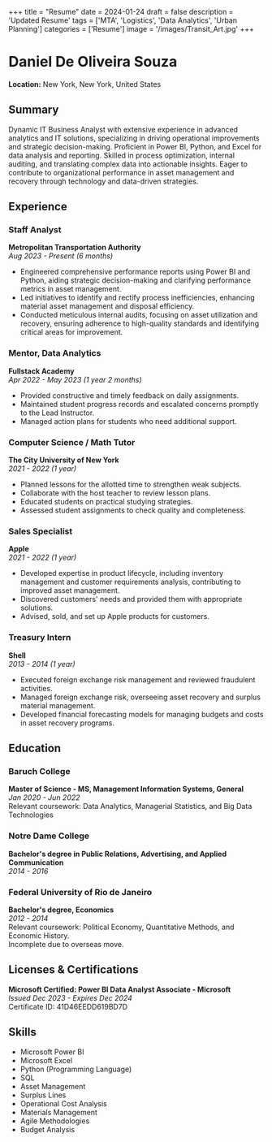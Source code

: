 +++
title = "Resume"
date = 2024-01-24
draft = false
description = 'Updated Resume'
tags = ['MTA', 'Logistics', 'Data Analytics', 'Urban Planning']
categories = ['Resume']
image = '/images/Transit_Art.jpg'
+++
# Daniel De Oliveira Souza
**Location:** New York, New York, United States

## Summary
Dynamic IT Business Analyst with extensive experience in advanced analytics and IT solutions, specializing in driving operational improvements and strategic decision-making. Proficient in Power BI, Python, and Excel for data analysis and reporting. Skilled in process optimization, internal auditing, and translating complex data into actionable insights. Eager to contribute to organizational performance in asset management and recovery through technology and data-driven strategies.

## Experience

### Staff Analyst
**Metropolitan Transportation Authority**  
*Aug 2023 - Present (6 months)*  
- Engineered comprehensive performance reports using Power BI and Python, aiding strategic decision-making and clarifying performance metrics in asset management.
- Led initiatives to identify and rectify process inefficiencies, enhancing material asset management and disposal efficiency.
- Conducted meticulous internal audits, focusing on asset utilization and recovery, ensuring adherence to high-quality standards and identifying critical areas for improvement.

### Mentor, Data Analytics
**Fullstack Academy**  
*Apr 2022 - May 2023 (1 year 2 months)*  
- Provided constructive and timely feedback on daily assignments.
- Maintained student progress records and escalated concerns promptly to the Lead Instructor.
- Managed action plans for students who need additional support.

### Computer Science / Math Tutor
**The City University of New York**  
*2021 - 2022 (1 year)*  
- Planned lessons for the allotted time to strengthen weak subjects.
- Collaborate with the host teacher to review lesson plans.
- Educated students on practical studying strategies.
- Assessed student assignments to check quality and completeness.

### Sales Specialist
**Apple**  
*2021 - 2022 (1 year)*  
- Developed expertise in product lifecycle, including inventory management and customer requirements analysis, contributing to improved asset management.
- Discovered customers' needs and provided them with appropriate solutions.
- Advised, sold, and set up Apple products for customers.

### Treasury Intern
**Shell**  
*2013 - 2014 (1 year)*  
- Executed foreign exchange risk management and reviewed fraudulent activities.
- Managed foreign exchange risk, overseeing asset recovery and surplus material management.
- Developed financial forecasting models for managing budgets and costs in asset recovery programs.

## Education

### Baruch College
**Master of Science - MS, Management Information Systems, General**  
*Jan 2020 - Jun 2022*  
Relevant coursework: Data Analytics, Managerial Statistics, and Big Data Technologies

### Notre Dame College
**Bachelor's degree in Public Relations, Advertising, and Applied Communication**  
*2014 - 2016*

### Federal University of Rio de Janeiro
**Bachelor's degree, Economics**  
*2012 - 2014*  
Relevant coursework: Political Economy, Quantitative Methods, and Economic History.  
Incomplete due to overseas move.

## Licenses & Certifications
**Microsoft Certified: Power BI Data Analyst Associate - Microsoft**  
*Issued Dec 2023 - Expires Dec 2024*  
Certificate ID: 41D46EEDD619BD7D

## Skills
- Microsoft Power BI
- Microsoft Excel
- Python (Programming Language)
- SQL
- Asset Management
- Surplus Lines
- Operational Cost Analysis
- Materials Management
- Agile Methodologies
- Budget Analysis